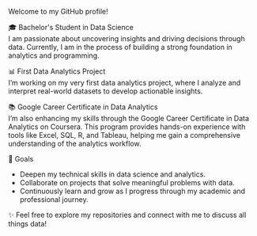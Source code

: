 

Welcome to my GitHub profile! <br>

🎓 Bachelor's Student in Data Science<br>
I am passionate about uncovering insights and driving decisions through data. Currently, I am in the process of building a strong foundation in analytics and programming.

📊 First Data Analytics Project<br>
I’m working on my very first data analytics project, where I analyze and interpret real-world datasets to develop actionable insights.

📚 Google Career Certificate in Data Analytics<br>
I’m also enhancing my skills through the Google Career Certificate in Data Analytics on Coursera. This program provides hands-on experience with tools like Excel, SQL, R, and Tableau, helping me gain a comprehensive understanding of the analytics workflow.

🚀 Goals<br>
<ul>
<li>Deepen my technical skills in data science and analytics.<br></li>
<li>Collaborate on projects that solve meaningful problems with data.<br></li>
<li>Continuously learn and grow as I progress through my academic and professional journey.<br></ul></li>

✨ Feel free to explore my repositories and connect with me to discuss all things data! 



